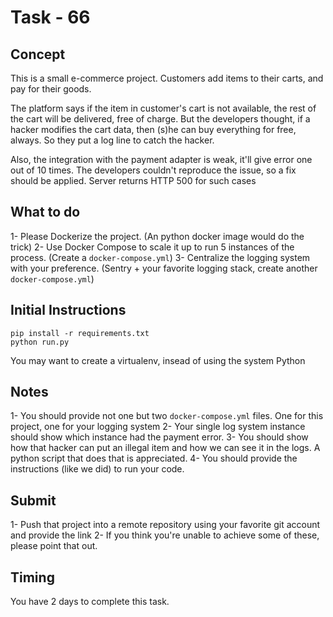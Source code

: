 # Task - 66


## Concept

This is a small e-commerce project.
Customers add items to their carts, and pay for their goods.

The platform says if the item in customer's cart is not available, the rest of the cart will be delivered, free of charge. 
But the developers thought, if a hacker modifies the cart data, then (s)he can buy everything for free, always.
So they put a log line to catch the hacker. 

Also, the integration with the payment adapter is weak, it'll give error one out of 10 times.
The developers couldn't reproduce the issue, so a fix should be applied. 
Server returns HTTP 500 for such cases


## What to do

1- Please Dockerize the project. (An python docker image would do the trick)
2- Use Docker Compose to scale it up to run 5 instances of the process. (Create a `docker-compose.yml`)
3- Centralize the logging system with your preference. (Sentry + your favorite logging stack, create another `docker-compose.yml`)


## Initial Instructions

```
pip install -r requirements.txt
python run.py
```

You may want to create a virtualenv, insead of using the system Python


## Notes

1- You should provide not one but two `docker-compose.yml` files. One for this project, one for your logging system
2- Your single log system instance should show which instance had the payment error.
3- You should show how that hacker can put an illegal item and how we can see it in the logs. 
A python script that does that is appreciated.
4- You should provide the instructions (like we did) to run your code.


## Submit

1- Push that project into a remote repository using your favorite git account and provide the link
2- If you think you're unable to achieve some of these, please point that out.


## Timing

You have 2 days to complete this task.
